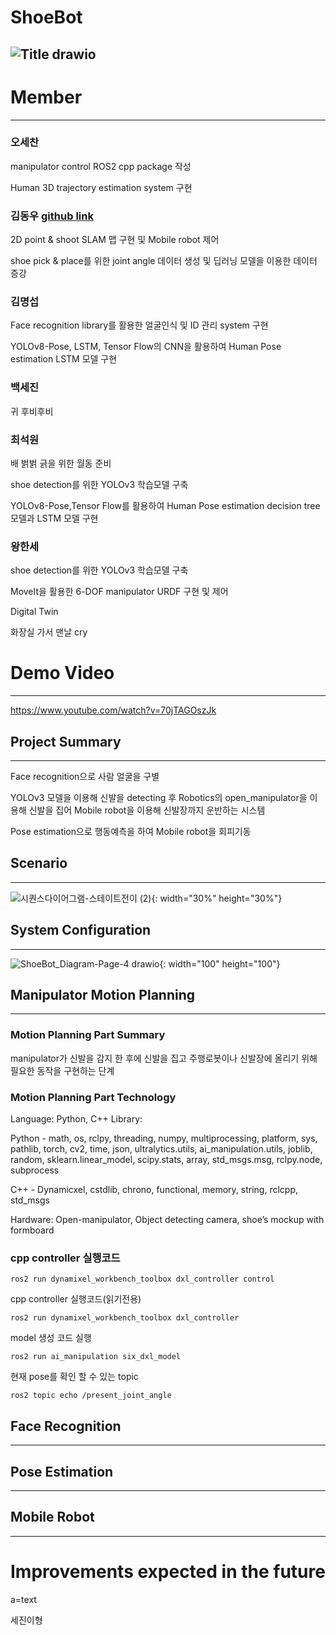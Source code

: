 # ShoeBot
![Title drawio](https://github.com/addinedu-ros-2nd/robot-repo-2/assets/140477778/86723d3a-4c09-41ea-a812-f5b6df4cb52a)
-----------
# Member
-----
### 오세찬

manipulator control ROS2 cpp package 작성

Human 3D trajectory estimation system 구현

### 김동우 [github link](https://github.com/DongUKim)

2D point & shoot SLAM 맵 구현 및 Mobile robot 제어

shoe pick & place를 위한 joint angle 데이터 생성 및 딥러닝 모델을 이용한 데이터 증강


### 김명섭

Face recognition library를 활용한 얼굴인식 및 ID 관리 system 구현

YOLOv8-Pose, LSTM, Tensor Flow의 CNN을 활용하여 Human Pose estimation LSTM 모델 구현

### 백세진

귀 후비후비

### 최석원

배 벍벍 긁을 위한 월동 준비

shoe detection를 위한 YOLOv3 학습모델 구축

YOLOv8-Pose,Tensor Flow를 활용하여 Human Pose estimation decision tree모델과 LSTM 모델 구현


### 왕한세


shoe detection를 위한 YOLOv3 학습모델 구축

MoveIt을 활용한 6-DOF manipulator URDF 구현 및 제어

Digital Twin

화장실 가서 맨날 cry

# Demo Video
----

https://www.youtube.com/watch?v=70jTAGOszJk


## Project Summary
----
Face recognition으로 사람 얼굴을 구별

YOLOv3 모델을 이용해 신발을 detecting 후 Robotics의 open_manipulator을 이용해 신발을 집어 Mobile robot을 이용해 신발장까지 운반하는 시스템

Pose estimation으로 행동예측을 하여 Mobile robot을 회피기동
## Scenario
----
![시퀀스다이어그램-스테이트전이 (2)](https://github.com/addinedu-ros-2nd/robot-repo-2/assets/140477778/5a99e0b4-a979-45f4-9dea-5e57a060ab19){: width="30%" height="30%"}
## System Configuration
----
![ShoeBot_Diagram-Page-4 drawio](https://github.com/addinedu-ros-2nd/robot-repo-2/assets/140477778/f5ffd09c-155c-4951-af13-9e8d26a2af4c){: width="100" height="100"}
## Manipulator Motion Planning
----
### Motion Planning Part Summary
manipulator가 신발을 감지 한 후에 신발을 집고 주행로봇이나 신발장에 올리기 위해 필요한 동작을 구현하는 단계

### Motion Planning Part Technology
Language: Python, C++
Library:

Python - math, os, rclpy, threading, numpy, multiprocessing, platform, sys, pathlib, torch, cv2, time, json, ultralytics.utils, ai_manipulation.utils, joblib, random, sklearn.linear_model, scipy.stats, array, std_msgs.msg, rclpy.node, subprocess

C++ - Dynamicxel, cstdlib, chrono, functional, memory, string, rclcpp, std_msgs

Hardware:
Open-manipulator, Object detecting camera, shoe’s mockup with formboard

### cpp controller 실행코드
```
ros2 run dynamixel_workbench_toolbox dxl_controller control
```

cpp controller 실행코드(읽기전용)
```
ros2 run dynamixel_workbench_toolbox dxl_controller
```

model 생성 코드 실행
```
ros2 run ai_manipulation six_dxl_model
```

현재 pose를 확인 할 수 있는 topic
```
ros2 topic echo /present_joint_angle
```


## Face Recognition
----

## Pose Estimation
----

## Mobile Robot
-----
# Improvements expected in the future
a=text

세진이형
